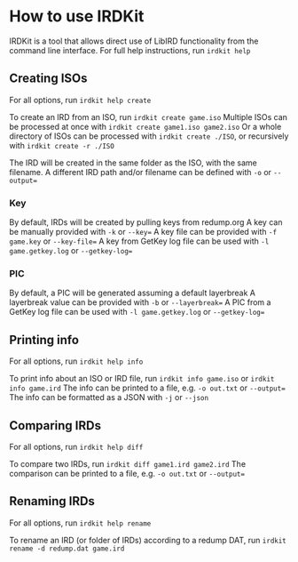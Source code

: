 # How to use IRDKit

IRDKit is a tool that allows direct use of LibIRD functionality from the command line interface.
For full help instructions, run `irdkit help`

## Creating ISOs

For all options, run `irdkit help create`

To create an IRD from an ISO, run `irdkit create game.iso`
Multiple ISOs can be processed at once with `irdkit create game1.iso game2.iso`
Or a whole directory of ISOs can be processed with `irdkit create ./ISO`, or recursively with `irdkit create -r ./ISO`

The IRD will be created in the same folder as the ISO, with the same filename.
A different IRD path and/or filename can be defined with `-o` or `--output=`

### Key
By default, IRDs will be created by pulling keys from redump.org
A key can be manually provided with `-k` or `--key=`
A key file can be provided with `-f game.key` or `--key-file=`
A key from GetKey log file can be used with `-l game.getkey.log` or `--getkey-log=`

### PIC
By default, a PIC will be generated assuming a default layerbreak
A layerbreak value can be provided with `-b` or `--layerbreak=`
A PIC from a GetKey log file can be used with `-l game.getkey.log` or `--getkey-log=`

## Printing info

For all options, run `irdkit help info`

To print info about an ISO or IRD file, run `irdkit info game.iso` or `irdkit info game.ird`
The info can be printed to a file, e.g. `-o out.txt` or `--output=`
The info can be formatted as a JSON with `-j` or `--json`

## Comparing IRDs

For all options, run `irdkit help diff`

To compare two IRDs, run `irdkit diff game1.ird game2.ird`
The comparison can be printed to a file, e.g. `-o out.txt` or `--output=`

## Renaming IRDs

For all options, run `irdkit help rename`

To rename an IRD (or folder of IRDs) according to a redump DAT, run `irdkit rename -d redump.dat game.ird`
